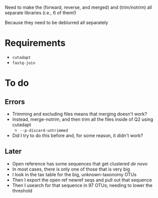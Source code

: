 Need to make the (forward, reverse, and merged) and (trim/notrim) all separate libraries (i.e., 6 of them!)

Because they need to be deblurred all separately

# Requirements

- `cutadapt`
- `fastq-join`

# To do

## Errors

- Trimming and excluding files means that merging doesn't work?
- Instead, merge-notrim, and then trim all the files inside of Q2 using cutadapt
    - `--p-discard-untrimmed`
- Did I try to do this before and, for some reason, it didn't work?

## Later

- Open reference has some sequences that get clustered *de novo*
- In most cases, there is only one of those that is very big
- I look in the tax table for the big, unknown-taxonomy OTUs
- Then I export the open ref newref seqs and pull out that sequence
- Then I usearch for that sequence in 97 OTUs; needing to lower the threshold
